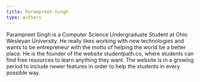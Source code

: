 ```yaml
---
title: Parampreet Singh
type: authors
---
```

Parampreet Singh is a Computer Science Undergraduate Student at Ohio Wesleyan University. He really likes working with new technologies and wants to be entrepreneur with the motto of helping the world be a better place.
He is the founder of the website studentpath.co, where students can find free resources to learn anything they want. The website is in a growing period to include newer features in order to help the students in every possible way.
